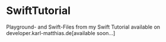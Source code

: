 # SwiftTutorial
Playground- and Swift-Files from my Swift Tutorial available on developer.karl-matthias.de[available soon...]
